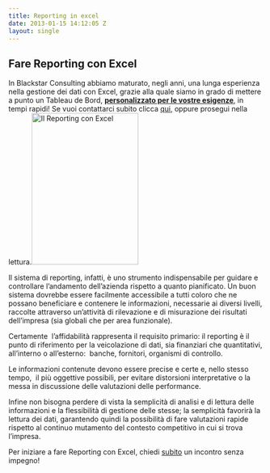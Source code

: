 ```yaml
---
title: Reporting in excel
date: 2013-01-15 14:12:05 Z
layout: single
---
```


<h2>Fare Reporting con Excel</h2>
In Blackstar Consulting abbiamo maturato, negli anni, una lunga esperienza nella gestione dei dati con Excel, grazie alla quale siamo in grado di mettere a punto un Tableau de Bord, <strong><span style="text-decoration: underline;">personalizzato per le vostre esigenze</span></strong>, in tempi rapidi! Se vuoi contattarci subito clicca <a href="mailto:info@menicucci.co" target="_blank">qui</a>, oppure prosegui nella lettura.<img class="alignleft wp-image-496 size-medium" src="http://www.menicucci.co/wp-content/uploads/2013/01/BWReport-211x300.png" alt="Il Reporting con Excel" width="211" height="300" />

Il sistema di reporting, infatti, è uno strumento indispensabile per guidare e controllare l’andamento dell’azienda rispetto a quanto pianificato. Un buon sistema dovrebbe essere facilmente accessibile a tutti coloro che ne possano beneficiare e contenere le informazioni, necessarie ai diversi livelli, raccolte attraverso un’attività di rilevazione e di misurazione dei risultati dell’impresa (sia globali che per area funzionale).

Certamente  l’affidabilità rappresenta il requisito primario: il reporting è il punto di riferimento per la veicolazione di dati, sia finanziari che quantitativi, all’interno o all’esterno:  banche, fornitori, organismi di controllo.

Le informazioni contenute devono essere precise e certe e, nello stesso tempo,  il più oggettive possibili, per evitare distorsioni interpretative o la messa in discussione delle valutazioni delle performance.

Infine non bisogna perdere di vista la semplicità di analisi e di lettura delle informazioni e la flessibilità di gestione delle stesse; la semplicità favorirà la lettura dei dati, garantendo quindi la possibilità di fare valutazioni rapide rispetto al continuo mutamento del contesto competitivo in cui si trova l’impresa.

Per iniziare a fare Reporting con Excel, chiedi <a href="http://www.menicucci.co/consulenza-di-direzione-preliminare/" target="_blank">subito</a> un incontro senza impegno!